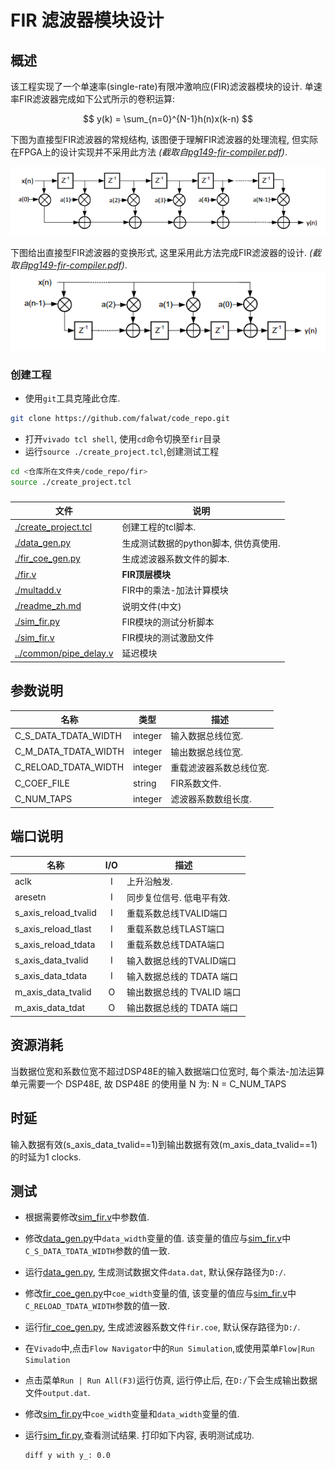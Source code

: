 # FIR 滤波器模块设计

## 概述

该工程实现了一个单速率(single-rate)有限冲激响应(FIR)滤波器模块的设计. 单速率FIR滤波器完成如下公式所示的卷积运算:

$$
y(k) = \sum_{n=0}^{N-1}h(n)x(k-n)
$$

下图为直接型FIR滤波器的常规结构, 该图便于理解FIR滤波器的处理流程, 但实际在FPGA上的设计实现并不采用此方法 *(截取自[pg149-fir-compiler.pdf](https://www.xilinx.com/support/documentation/ip_documentation/fir_compiler/v7_2/pg149-fir-compiler.pdf))*.

![fir_1.png](./image/fir_1.png)

下图给出直接型FIR滤波器的变换形式, 这里采用此方法完成FIR滤波器的设计. *(截取自[pg149-fir-compiler.pdf](https://www.xilinx.com/support/documentation/ip_documentation/fir_compiler/v7_2/pg149-fir-compiler.pdf))*.
![df_fir.png](./image/df_fir.png)

### 创建工程

- 使用`git`工具克隆此仓库.

```sh
git clone https://github.com/falwat/code_repo.git
```

- 打开`vivado tcl shell`, 使用`cd`命令切换至`fir`目录
- 运行`source ./create_project.tcl`,创建测试工程
```sh
cd <仓库所在文件夹/code_repo/fir>
source ./create_project.tcl
```

### 

文件|说明
-|-
[./create_project.tcl](./create_project.tcl) | 创建工程的tcl脚本.
[./data_gen.py](./data_gen.py) | 生成测试数据的python脚本, 供仿真使用.
[./fir_coe_gen.py](./fir_coe_gen.py) | 生成滤波器系数文件的脚本.
[./fir.v](./fir.v) | **FIR顶层模块**
[./multadd.v](./multadd.v) | FIR中的乘法-加法计算模块
[./readme_zh.md](./readme_zh.md) | 说明文件(中文)
[./sim_fir.py](./sim_fir.py) | FIR模块的测试分析脚本
[./sim_fir.v](./sim_fir.v) | FIR模块的测试激励文件
[../common/pipe_delay.v](../common/pipe_delay.v) | 延迟模块

## 参数说明

名称|类型|描述
-|-|-
C_S_DATA_TDATA_WIDTH | integer | 输入数据总线位宽.
C_M_DATA_TDATA_WIDTH | integer | 输出数据总线位宽.
C_RELOAD_TDATA_WIDTH | integer | 重载滤波器系数总线位宽.
C_COEF_FILE | string | FIR系数文件.
C_NUM_TAPS | integer | 滤波器系数数组长度.

## 端口说明

名称|I/O|描述
-|:-:|-
aclk | I | 上升沿触发.
aresetn | I | 同步复位信号. 低电平有效.
s_axis_reload_tvalid | I | 重载系数总线TVALID端口
s_axis_reload_tlast | I | 重载系数总线TLAST端口
s_axis_reload_tdata | I | 重载系数总线TDATA端口
s_axis_data_tvalid | I | 输入数据总线的TVALID端口
s_axis_data_tdata | I | 输入数据总线的 TDATA 端口
m_axis_data_tvalid | O | 输出数据总线的 TVALID 端口
m_axis_data_tdat | O | 输出数据总线的 TDATA 端口

## 资源消耗

当数据位宽和系数位宽不超过DSP48E的输入数据端口位宽时, 每个乘法-加法运算单元需要一个 DSP48E, 故 DSP48E 的使用量 N 为: N = C_NUM_TAPS

## 时延

输入数据有效(s_axis_data_tvalid==1)到输出数据有效(m_axis_data_tvalid==1)的时延为1 clocks.

## 测试

- 根据需要修改[sim_fir.v](./sim_fir.v)中参数值.
- 修改[data_gen.py](./data_gen.py)中`data_width`变量的值. 该变量的值应与[sim_fir.v](./sim_fir.v)中 `C_S_DATA_TDATA_WIDTH`参数的值一致.
- 运行[data_gen.py](./data_gen.py), 生成测试数据文件`data.dat`, 默认保存路径为`D:/`. 
- 修改[fir_coe_gen.py](./fir_coe_gen.py)中`coe_width`变量的值, 该变量的值应与[sim_fir.v](./sim_fir.v)中`C_RELOAD_TDATA_WIDTH`参数的值一致.
- 运行[fir_coe_gen.py](./fir_coe_gen.py), 生成滤波器系数文件`fir.coe`, 默认保存路径为`D:/`.
- 在`Vivado`中,点击`Flow Navigator`中的`Run Simulation`,或使用菜单`Flow|Run Simulation`
- 点击菜单`Run | Run All(F3)`运行仿真, 运行停止后, 在`D:/`下会生成输出数据文件`output.dat`.
- 修改[sim_fir.py](./sim_fir.py)中`coe_width`变量和`data_width`变量的值.
- 运行[sim_fir.py](./sim_fir.py),查看测试结果. 打印如下内容, 表明测试成功.

  ```
  diff y with y_: 0.0
  ```